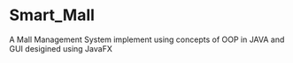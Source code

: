 # Smart_Mall
A Mall Management System implement using concepts of OOP in JAVA and GUI desigined using JavaFX
